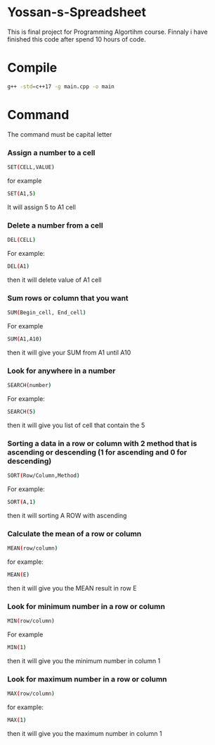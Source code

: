 # Yossan-s-Spreadsheet
This is final project for Programming Algortihm course. Finnaly i have finished this code after spend 10 hours of code.

# Compile
```sh
g++ -std=c++17 -g main.cpp -o main
```

# Command
The command must be capital letter
### Assign a number to a cell
```sh
SET(CELL,VALUE)
```
for example
```sh
SET(A1,5)
```
It will assign 5 to A1 cell

### Delete a number from a cell
```sh
DEL(CELL)
```
For example: 
```sh
DEL(A1)
```
then it will delete value of A1 cell

### Sum rows or column that you want
```sh
SUM(Begin_cell, End_cell)
```
For example
```sh
SUM(A1,A10)
```
then it will give your SUM from A1 until A10
### Look for anywhere in a number
```sh
SEARCH(number)
```
For example:
```sh
SEARCH(5)
```
then it will give you list of cell that contain the 5

### Sorting a data in a row or column with 2 method that is ascending or descending (1 for ascending and 0 for descending)
```sh
SORT(Row/Column,Method)
```
For example:
```sh
SORT(A,1)
```
then it will sorting A ROW with ascending

### Calculate the mean of a row or column
```sh
MEAN(row/column)
```
for example:
```sh
MEAN(E)
```
then it will give you the MEAN result in row E

### Look for minimum number in a row or column
```sh
MIN(row/column)
```
For example 
```sh
MIN(1)
```
then it will give you the minimum number in column 1
### Look for maximum number in a row or column
```sh
MAX(row/column)
```
for example:
```sh
MAX(1)
```
then it will give you the maximum number in column 1
